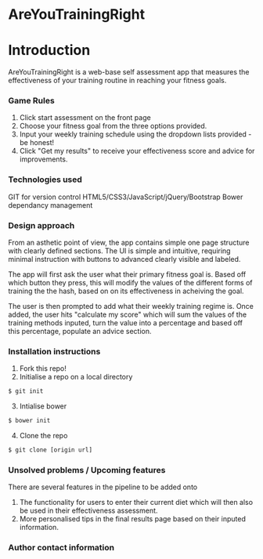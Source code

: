 # AreYouTrainingRight

# Introduction
AreYouTrainingRight is a web-base self assessment app that measures the effectiveness of your training routine in reaching your fitness goals. 

### Game Rules
1. Click start assessment on the front page
2. Choose your fitness goal from the three options provided.
3. Input your weekly training schedule using the dropdown lists provided - be honest!
3. Click "Get my results" to receive your effectiveness score and advice for improvements. 

### Technologies used
GIT for version control
HTML5/CSS3/JavaScript/jQuery/Bootstrap
Bower dependancy management

### Design approach
From an asthetic point of view, the app contains simple one page structure with clearly defined sections. The UI is simple and intuitive, requiring minimal instruction with buttons to advanced clearly visible and labeled. 

The app will first ask the user what their primary fitness goal is. Based off which button they press, this will modify the values of the different forms of training the the hash, based on on its effectiveness in acheiving the goal.

The user is then prompted to add what their weekly training regime is. Once added, the user hits "calculate my score" which will sum the values of the training methods inputed, turn the value into a percentage and based off this percentage, populate an advice section.

### Installation instructions
1. Fork this repo!
2. Initialise a repo on a local directory
```sh
$ git init
```
3. Intialise bower
```sh
$ bower init
```
4. Clone the repo
```sh
$ git clone [origin url]
```
### Unsolved problems / Upcoming features
There are several features in the pipeline to be added onto
1. The functionality for users to enter their current diet which will then also be used in their effectiveness assessment. 
2. More personalised tips in the final results page based on their inputed information. 
### Author contact information
